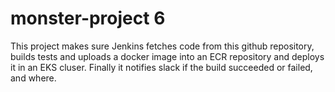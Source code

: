 # monster-project 6
This project makes sure Jenkins fetches code from this github repository, builds tests and uploads a docker image into an ECR repository and deploys it in an EKS cluser. Finally it notifies slack if the build succeeded or failed, and where.
